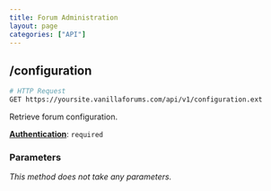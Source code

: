 ```yaml
---
title: Forum Administration
layout: page
categories: ["API"]
---
```


## /configuration

```sh
# HTTP Request
GET https://yoursite.vanillaforums.com/api/v1/configuration.ext
```

Retrieve forum configuration.

[__Authentication__](../#toc_5): `required`

### Parameters

_This method does not take any parameters._
